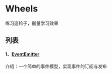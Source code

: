# Wheels
练习造轮子，衡量学习效果



## 列表

#### **1、[EventEmitter](https://github.com/chenyicai622/Wheels/tree/main/EventEmitter)**

介绍：一个简单的事件模型，实现事件的订阅与发布

